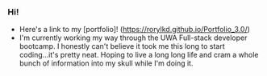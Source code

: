 ### Hi!

- Here's a link to my [portfolio]! (https://rorylkd.github.io/Portfolio_3.0/) 
- I'm currently working my way through the UWA Full-stack developer bootcamp. I honestly can't believe it took me this long to start coding...it's pretty neat. Hoping to live a long long life and cram a whole bunch of information into my skull while I'm doing it.
